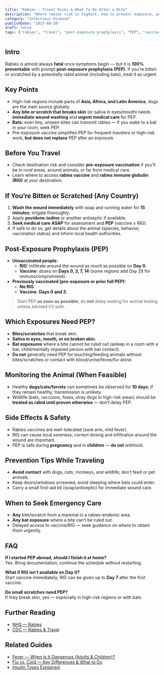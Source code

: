 ```yaml
---
title: "Rabies — Travel Risks & What To Do After a Bite"
description: "Where rabies risk is highest, how to prevent exposure, and urgent steps after animal bites or scratches (PEP timelines)."
category: "Infectious Disease"
publishDate: "2025-08-30"
draft: false
tags: ["rabies", "travel", "post-exposure prophylaxis", "PEP", "vaccine", "bites", "bats", "patientguide"]
---
```


## Intro
Rabies is almost always **fatal** once symptoms begin — but it is **100% preventable** with prompt **post-exposure prophylaxis (PEP)**. If you’re bitten or scratched by a potentially rabid animal (including bats), treat it as urgent.

## Key Points
- High-risk regions include parts of **Asia, Africa, and Latin America**; dogs are the main source globally.  
- **Any bite or scratch that breaks skin** (or saliva in eyes/mouth) needs **immediate wound washing** and **urgent medical care** for PEP.  
- **Bats:** even tiny, unseen bites can transmit rabies — if you wake to a bat in your room, seek PEP.  
- Pre-exposure vaccine simplifies PEP for frequent travelers or high-risk work, **but does not replace** PEP after an exposure.

## Before You Travel
- Check destination risk and consider **pre-exposure vaccination** if you’ll be in rural areas, around animals, or far from medical care.  
- Learn where to access **rabies vaccine** and **rabies immune globulin (RIG)** at your destination.

## If You’re Bitten or Scratched (Any Country)
1. **Wash the wound immediately** with soap and running water for **15 minutes**; irrigate thoroughly.  
2. Apply **povidone-iodine** or another antiseptic if available.  
3. **Seek medical care ASAP** for assessment and **PEP** (vaccine ± RIG).  
4. If safe to do so, get details about the animal (species, behavior, vaccination status) and inform local health authorities.

## Post-Exposure Prophylaxis (PEP)
- **Unvaccinated people:**  
  - **RIG**: infiltrate around the wound as much as possible on **Day 0**.  
  - **Vaccine**: doses on **Days 0, 3, 7, 14** (some regions add Day 28 for immunocompromised).  
- **Previously vaccinated (pre-exposure or prior full PEP):**  
  - **No RIG**.  
  - **Vaccine**: **Days 0 and 3**.  
> Start PEP **as soon as possible**; do **not** delay waiting for animal testing unless advised it’s safe.

## Which Exposures Need PEP?
- **Bites/scratches** that break skin.  
- **Saliva in eyes, mouth, or on broken skin.**  
- **Bat exposures** where a bite cannot be ruled out (asleep in a room with a bat, child/mentally impaired person with bat contact).  
- **Do not** generally need PEP for touching/feeding animals without bites/scratches or contact with blood/urine/feces/fur alone.

## Monitoring the Animal (When Feasible)
- Healthy **dogs/cats/ferrets** can sometimes be observed for **10 days**; if they remain healthy, transmission is unlikely.  
- Wildlife (bats, raccoons, foxes, stray dogs in high-risk areas) should be **treated as rabid until proven otherwise** — don’t delay PEP.

## Side Effects & Safety
- Rabies vaccines are well-tolerated (sore arm, mild fever).  
- RIG can cause local soreness; correct dosing and infiltration around the wound are important.  
- PEP is safe during **pregnancy** and in **children** — **do not** withhold.

## Prevention Tips While Traveling
- **Avoid contact** with dogs, cats, monkeys, and wildlife; don’t feed or pet animals.  
- Keep doors/windows screened; avoid sleeping where bats could enter.  
- Carry a small first-aid kit (soap/antiseptic) for immediate wound care.

## When to Seek Emergency Care
- **Any** bite/scratch from a mammal in a rabies-endemic area.  
- **Any bat exposure** where a bite can’t be ruled out.  
- Delayed access to vaccine/RIG — seek guidance on where to obtain them urgently.

## FAQ
**If I started PEP abroad, should I finish it at home?**  
Yes. Bring documentation; continue the schedule without restarting.

**What if RIG isn’t available on Day 0?**  
Start vaccine immediately; RIG can be given up to **Day 7** after the first vaccine.

**Do small scratches need PEP?**  
If they break skin, yes — especially in high-risk regions or with bats.

## Further Reading
- [NHS — Rabies](https://www.nhs.uk/conditions/rabies/)  
- [CDC — Rabies & Travel](https://www.cdc.gov/rabies/)  

## Related Guides
- [Fever — When Is It Dangerous (Adults & Children)?](/guides/fever-danger-adults-children/)  
- [Flu vs. Cold — Key Differences & What to Do](/guides/flu-vs-cold-differences/)  
- [Insulin Types Explained](/guides/insulin-types-explained/)  

